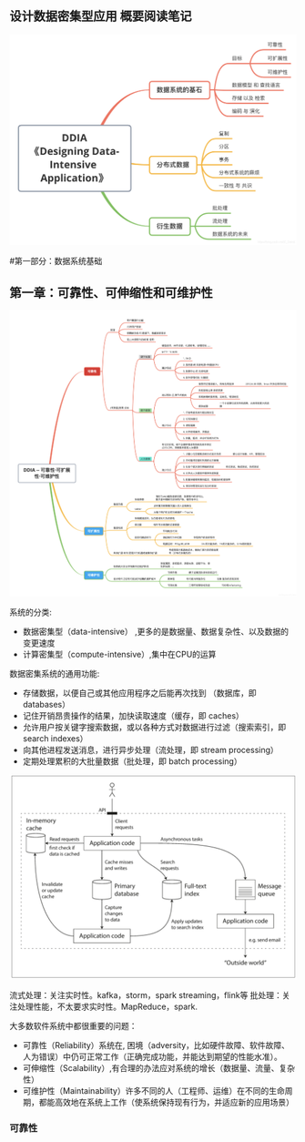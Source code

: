 ## 设计数据密集型应用 概要阅读笔记
                        

<img src="src/main/resources/note/ddia/img.png">

#第一部分：数据系统基础
   
## 第一章：可靠性、可伸缩性和可维护性

<img src="src/main/resources/note/ddia/img_1.png">

系统的分类:
+ 数据密集型（data-intensive） ,更多的是数据量、数据复杂性、以及数据的变更速度
+ 计算密集型（compute-intensive）,集中在CPU的运算

数据密集系统的通用功能:
+ 存储数据，以便自己或其他应用程序之后能再次找到 （数据库，即 databases）
+ 记住开销昂贵操作的结果，加快读取速度（缓存，即 caches）
+ 允许用户按关键字搜索数据，或以各种方式对数据进行过滤（搜索索引，即 search indexes）
+ 向其他进程发送消息，进行异步处理（流处理，即 stream processing）
+ 定期处理累积的大批量数据（批处理，即 batch processing）


<img src="src/main/resources/note/ddia/img_2.png">

流式处理：关注实时性。kafka，storm，spark streaming，flink等
批处理：关注处理性能，不太要求实时性。MapReduce，spark.

大多数软件系统中都很重要的问题：

+ 可靠性（Reliability）系统在, 困境（adversity，比如硬件故障、软件故障、人为错误）中仍可正常工作（正确完成功能，并能达到期望的性能水准）。
+ 可伸缩性（Scalability）,有合理的办法应对系统的增长（数据量、流量、复杂性）
+ 可维护性（Maintainability）许多不同的人（工程师、运维）在不同的生命周期，都能高效地在系统上工作（使系统保持现有行为，并适应新的应用场景）


###  可靠性